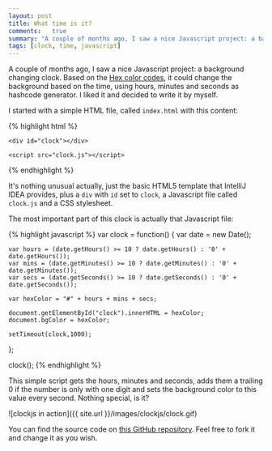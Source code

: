 ```yaml
---
layout: post
title: What time is it?
comments:   true
summary: "A couple of months ago, I saw a nice Javascript project: a background changing clock. Based on the Hex color codes, it could change the background based on the time, using hours, minutes and seconds as hashcode generator. I liked it and decided to write it by myself."
tags: [clock, time, javascript]
---
```


A couple of months ago, I saw a nice Javascript project: a background changing clock. Based on the [Hex color codes](http://www.color-hex.com/), it could change the background based on the time, using hours, minutes and seconds as hashcode generator. I liked it and decided to write it by myself.

I started with a simple HTML file, called `index.html` with this content:

{% highlight html %}
<!DOCTYPE html>
<html>
<head lang="en">
    <meta charset="UTF-8">
    <title>jsClock</title>
    <link rel="stylesheet" href="style.css">
</head>
<body>

    <div id="clock"></div>

    <script src="clock.js"></script>
</body>
</html>
{% endhighlight %}

It's nothing unusual actually, just the basic HTML5 template that IntelliJ IDEA provides, plus a `div` with `id` set to `clock`, a Javascript file called `clock.js` and a CSS stylesheet.

The most important part of this clock is actually that Javascript file:

{% highlight javascript %}
var clock = function() {
    var date = new Date();

    var hours = (date.getHours() >= 10 ? date.getHours() : '0' + date.getHours());
    var mins = (date.getMinutes() >= 10 ? date.getMinutes() : '0' + date.getMinutes());
    var secs = (date.getSeconds() >= 10 ? date.getSeconds() : '0' + date.getSeconds());

    var hexColor = "#" + hours + mins + secs;

    document.getElementById("clock").innerHTML = hexColor;
    document.bgColor = hexColor;

    setTimeout(clock,1000);
};

clock();
{% endhighlight %}

This simple script gets the hours, minutes and seconds, adds them a trailing 0 if the number is only with one digit and sets the background color to this value every second. Nothing special, is it?

![clockjs in action]({{ site.url }}/images/clockjs/clock.gif)

You can find the source code on [this GitHub repository](https://github.com/aziflaj/jsClock). Feel free to fork it and change it as you wish.
